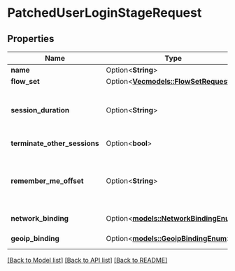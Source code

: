 # PatchedUserLoginStageRequest

## Properties

Name | Type | Description | Notes
------------ | ------------- | ------------- | -------------
**name** | Option<**String**> |  | [optional]
**flow_set** | Option<[**Vec<models::FlowSetRequest>**](FlowSetRequest.md)> |  | [optional]
**session_duration** | Option<**String**> | Determines how long a session lasts. Default of 0 means that the sessions lasts until the browser is closed. (Format: hours=-1;minutes=-2;seconds=-3) | [optional]
**terminate_other_sessions** | Option<**bool**> | Terminate all other sessions of the user logging in. | [optional]
**remember_me_offset** | Option<**String**> | Offset the session will be extended by when the user picks the remember me option. Default of 0 means that the remember me option will not be shown. (Format: hours=-1;minutes=-2;seconds=-3) | [optional]
**network_binding** | Option<[**models::NetworkBindingEnum**](NetworkBindingEnum.md)> | Bind sessions created by this stage to the configured network | [optional]
**geoip_binding** | Option<[**models::GeoipBindingEnum**](GeoipBindingEnum.md)> | Bind sessions created by this stage to the configured GeoIP location | [optional]

[[Back to Model list]](../README.md#documentation-for-models) [[Back to API list]](../README.md#documentation-for-api-endpoints) [[Back to README]](../README.md)


